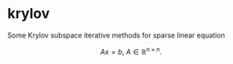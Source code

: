 # krylov
Some Krylov subspace iterative methods for sparse linear equation

$$ Ax = b,\ A \in \mathbb{R}^{n \times n}. $$
